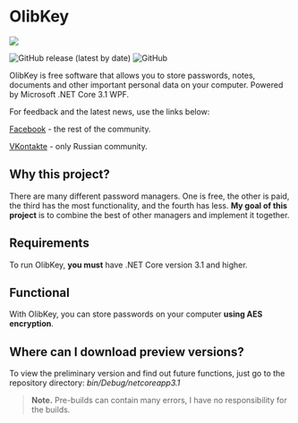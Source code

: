 # OlibKey
![](https://github.com/MagnificentEagle/OlibPasswordManager/blob/master/forRepository/Logo.png)

![GitHub release (latest by date)](https://img.shields.io/github/v/release/MagnificentEagle/OlibPasswordManager) ![GitHub](https://img.shields.io/github/license/MagnificentEagle/OlibPasswordManager)

OlibKey is free software that allows you to store passwords, notes, documents and other important personal data on your computer. Powered by Microsoft .NET Core 3.1 WPF.

For feedback and the latest news, use the links below:

[Facebook](https://www.facebook.com/olibpasswordmanager/?ref=aymt_homepage_panel&eid=ARAA4Mn8v3ZSafKTICcoEgyj6FJ8K-uk8ZuGpGJKJFaayB8eXGf4IHUWrmIMkLhctf9m2oBQFtj7_vKm) - the rest of the community.

[VKontakte](https://www.facebook.com/olibpasswordmanager/?ref=aymt_homepage_panel&eid=ARAA4Mn8v3ZSafKTICcoEgyj6FJ8K-uk8ZuGpGJKJFaayB8eXGf4IHUWrmIMkLhctf9m2oBQFtj7_vKm) - only Russian community.

## Why this project?
There are many different password managers. One is free, the other is paid, the third has the most functionality, and the fourth has less. **My goal of this project** is to combine the best of other managers and implement it together.

## Requirements
To run OlibKey, **you must** have .NET Core version 3.1 and higher.

## Functional
With OlibKey, you can store passwords on your computer **using AES encryption**.

## Where can I download preview versions?
To view the preliminary version and find out future functions, just go to the repository directory: _bin/Debug/netcoreapp3.1_
> **Note.** Pre-builds can contain many errors, I have no responsibility for the builds.
